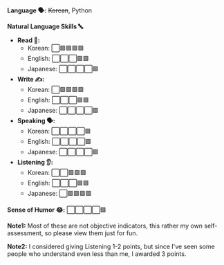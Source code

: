 **Language 🗣️:** ~~Korean~~, Python

**Natural Language Skills 🔤**

- **Read 👀:**
    - Korean: ⬜🟩🟩🟩🟩
    - English: ⬜⬜⬜🟩🟩
    - Japanese: ⬜⬜⬜⬜🟩
- **Write ✍️:**
    - Korean: ⬜🟩🟩🟩🟩
    - English: ⬜⬜⬜🟩🟩
    - Japanese: ⬜⬜⬜⬜🟩
- **Speaking 🗣️:**
    - Korean: ⬜⬜⬜⬜🟩
    - English: ⬜⬜⬜⬜🟩
    - Japanese: ⬜⬜⬜⬜🟩
- **Listening 👂:**
    - Korean: ⬜⬜🟩🟩🟩
    - English: ⬜⬜⬜🟩🟩
    - Japanese: ⬜🟩🟩🟩🟩

**Sense of Humor 😂:** ⬜⬜⬜⬜🟩

**Note1:** Most of these are not objective indicators, this rather my own self-assessment, so please view them just for fun.

**Note2:** I considered giving Listening 1-2 points, but since I've seen some people who understand even less than me, I awarded 3 points.

